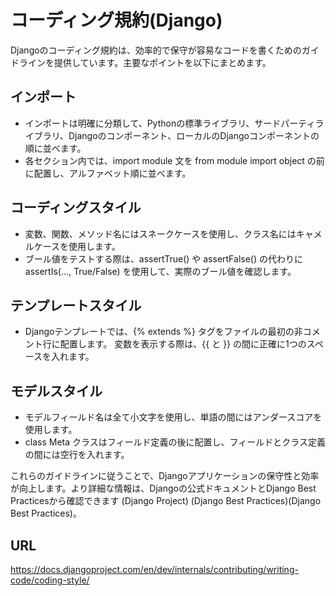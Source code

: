 # コーディング規約(Django)

Djangoのコーディング規約は、効率的で保守が容易なコードを書くためのガイドラインを提供しています。主要なポイントを以下にまとめます。

## インポート

- インポートは明確に分類して、Pythonの標準ライブラリ、サードパーティライブラリ、Djangoのコンポーネント、ローカルのDjangoコンポーネントの順に並べます。
- 各セクション内では、import module 文を from module import object の前に配置し、アルファベット順に並べます。

## コーディングスタイル

- 変数、関数、メソッド名にはスネークケースを使用し、クラス名にはキャメルケースを使用します。
- ブール値をテストする際は、assertTrue() や assertFalse() の代わりに assertIs(..., True/False) を使用して、実際のブール値を確認します。

## テンプレートスタイル

- Djangoテンプレートでは、{% extends %} タグをファイルの最初の非コメント行に配置します。
変数を表示する際は、{{ と }} の間に正確に1つのスペースを入れます。

## モデルスタイル

- モデルフィールド名は全て小文字を使用し、単語の間にはアンダースコアを使用します。
- class Meta クラスはフィールド定義の後に配置し、フィールドとクラス定義の間には空行を入れます。

これらのガイドラインに従うことで、Djangoアプリケーションの保守性と効率が向上します。より詳細な情報は、Djangoの公式ドキュメントとDjango Best Practicesから確認できます​ (Django Project)​​ (Django Best Practices)​​ (Django Best Practices)​。

## URL

https://docs.djangoproject.com/en/dev/internals/contributing/writing-code/coding-style/